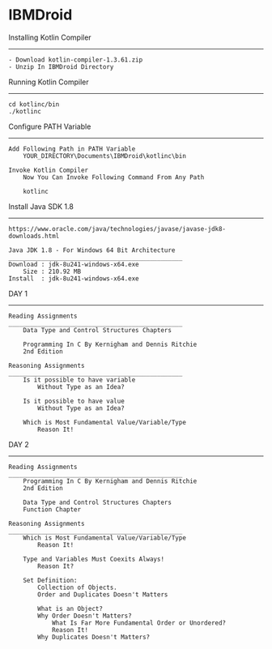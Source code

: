 # IBMDroid

Installing Kotlin Compiler
____________________________________________________
	- Download kotlin-compiler-1.3.61.zip
	- Unzip In IBMDroid Directory

Running Kotlin Compiler
____________________________________________________
	cd kotlinc/bin
	./kotlinc

Configure PATH Variable
____________________________________________________
	Add Following Path in PATH Variable
		YOUR_DIRECTORY\Documents\IBMDroid\kotlinc\bin
	
	Invoke Kotlin Compiler
		Now You Can Invoke Following Command From Any Path
		
		kotlinc

Install Java SDK 1.8
____________________________________________________
	https://www.oracle.com/java/technologies/javase/javase-jdk8-downloads.html

	Java JDK 1.8 - For Windows 64 Bit Architecture
	________________________________________________
	Download : jdk-8u241-windows-x64.exe
		Size : 210.92 MB	
	Install  : jdk-8u241-windows-x64.exe

DAY 1
____________________________________________________
	Reading Assignments
	________________________________________________
		Data Type and Control Structures Chapters

		Programming In C By Kernigham and Dennis Ritchie
		2nd Edition

	Reasoning Assignments
	________________________________________________
		Is it possible to have variable
			Without Type as an Idea?

		Is it possible to have value 
			Without Type as an Idea?

		Which is Most Fundamental Value/Variable/Type
			Reason It!
DAY 2
____________________________________________________
	Reading Assignments
	________________________________________________
		Programming In C By Kernigham and Dennis Ritchie
		2nd Edition

		Data Type and Control Structures Chapters
		Function Chapter
		
	Reasoning Assignments
	________________________________________________
		Which is Most Fundamental Value/Variable/Type
			Reason It!
		
		Type and Variables Must Coexits Always!
			Reason It?

		Set Definition:
			Collection of Objects. 
			Order and Duplicates Doesn't Matters

			What is an Object?
			Why Order Doesn't Matters?
				What Is Far More Fundamental Order or Unordered?
				Reason It!
			Why Duplicates Doesn't Matters?

